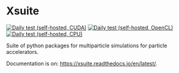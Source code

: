 # Xsuite

[![Daily test (self-hosted, CUDA)](https://github.com/xsuite/xsuite/actions/workflows/cron_test_gpu_cuda.yaml/badge.svg)](https://github.com/xsuite/xsuite/actions/workflows/cron_test_gpu_cuda.yaml)
[![Daily test (self-hosted, OpenCL)](https://github.com/xsuite/xsuite/actions/workflows/cron_test_gpu_cl.yaml/badge.svg)](https://github.com/xsuite/xsuite/actions/workflows/cron_test_gpu_cl.yaml)
[![Daily test (self-hosted, CPU)](https://github.com/xsuite/xsuite/actions/workflows/cron_test_sh_cpu.yaml/badge.svg)](https://github.com/xsuite/xsuite/actions/workflows/cron_test_sh_cpu.yaml)

Suite of python packages for multiparticle simulations for particle accelerators.

Documentation is on: <https://xsuite.readthedocs.io/en/latest/>.
